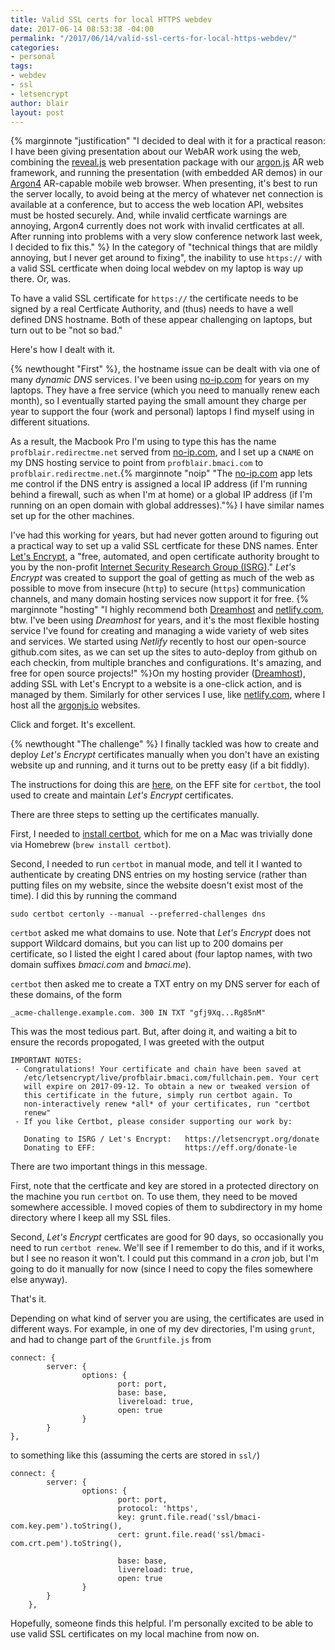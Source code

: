 ```yaml
---
title: Valid SSL certs for local HTTPS webdev
date: 2017-06-14 08:53:38 -04:00
permalink: "/2017/06/14/valid-ssl-certs-for-local-https-webdev/"
categories:
- personal
tags:
- webdev
- ssl
- letsencrypt
author: blair
layout: post
---
```


{% marginnote "justification" "I decided to deal with it for a practical reason:  I have been giving presentation about our WebAR work using the web, combining the [reveal.js](http://lab.hakim.se/reveal-js/#/) web presentation package with our [argon.js](https://argonjs.io) AR web framework, and running the presentation (with embedded AR demos) in our [Argon4](https://app.argonjs.io) AR-capable mobile web browser. When presenting, it's best to run the server locally, to avoid being at the mercy of whatever net connection is available at a conference, but to access the web location API, websites must be hosted securely.  And, while invalid certficate warnings are annoying, Argon4 currently does not work with invalid certficates at all.  After running into problems with a very slow conference network last week, I decided to fix this." %} In the category of "technical things that are mildly annoying, but I never get around to fixing", the inability to use `https://` with a valid SSL certficate when doing local webdev on my laptop is way up there.  Or, was. 

To have a valid SSL certificate for `https://` the certificate needs to be signed by a real Certficate Authority, and (thus) needs to have a well defined DNS hostname.  Both of these appear challenging on laptops, but turn out to be "not so bad."

Here's how I dealt with it.

{% newthought "First" %}, the hostname issue can be dealt with via one of many _dynamic DNS_ services.  I've been using [no-ip.com](http://no-ip.com) for years on my laptops.  They have a free service (which you need to manually renew each month), so I eventually started paying the small amount they charge per year to support the four (work and personal) laptops I find myself using in different situations.  

As a result, the Macbook Pro I'm using to type this has the name `profblair.redirectme.net` served from [no-ip.com](http://no-ip.com), and I set up a `CNAME` on my DNS hosting service to point from `profblair.bmaci.com` to `profblair.redirectme.net`.{% marginnote "noip" "The [no-ip.com](http://no-ip.com) app lets me control if the DNS entry is assigned a local IP address (if I'm running behind a firewall, such as when I'm at home) or a global IP address (if I'm running on an open domain with global addresses)."%}  I have similar names set up for the other machines.

I've had this working for years, but had never gotten around to figuring out a practical way to set up a valid SSL certficate for these DNS names. Enter [Let's Encrypt](https://letsencrypt.org), a "free, automated, and open certificate authority brought to you by the non-profit [Internet Security Research Group (ISRG)](https://letsencrypt.org/isrg/)."  _Let's Encrypt_ was created to support the goal of getting as much of the web as possible to move from insecure (`http`) to secure (`https`) communication channels, and many domain hosting services now support it for free. {% marginnote "hosting" "I highly recommend both [Dreamhost](https://dreamhost.com) and [netlify.com](https://netlify.com), btw. I've been using _Dreamhost_ for years, and it's the most flexible hosting service I've found for creating and managing a wide variety of web sites and services. We started using _Netlify_ recently to host our open-source github.com sites, as we can set up the sites to auto-deploy from github on each checkin, from multiple branches and configurations.  It's amazing, and free for open source projects!" %}On my hosting provider ([Dreamhost](https://dreamhost.com)), adding SSL with Let's Encrypt to a website is a one-click action, and is managed by them. Similarly for other services I use, like [netlify.com](https://netlify.com), where I host all the [argonjs.io](https://argonjs.io) websites.  

Click and forget. It's excellent.  

{% newthought "The challenge" %} I finally tackled was how to create and deploy _Let's Encrypt_ certificates manually when you don't have an existing website up and running, and it turns out to be pretty easy (if a bit fiddly).  

The instructions for doing this are [here](https://certbot.eff.org/docs/using.html#manual), on the EFF site for `certbot`, the tool used to create and maintain _Let's Encrypt_ certificates. 

There are three steps to setting up the certificates manually.  

First, I needed to [install certbot](https://certbot.eff.org/docs/install.html), which for me on a Mac  was trivially done via Homebrew (`brew install certbot`).  

Second, I needed to run `certbot` in manual mode, and tell it I wanted to authenticate by creating DNS entries on my hosting service (rather than putting files on my website, since the website doesn't exist most of the time).  I did this by running the command 
```
sudo certbot certonly --manual --preferred-challenges dns
```

`certbot` asked me what domains to use.  Note that _Let's Encrypt_ does not support Wildcard domains, but you can list up to 200 domains per certificate, so I listed the eight I cared about (four laptop names, with two domain suffixes _bmaci.com_ and _bmaci.me_).

`certbot` then asked me to create a TXT entry on my DNS server for each of these domains, of the form 
```
_acme-challenge.example.com. 300 IN TXT "gfj9Xq...Rg85nM"
```

This was the most tedious part.  But, after doing it, and waiting a bit to ensure the records propogated, I was greeted with the output 
```
IMPORTANT NOTES:
 - Congratulations! Your certificate and chain have been saved at
   /etc/letsencrypt/live/profblair.bmaci.com/fullchain.pem. Your cert
   will expire on 2017-09-12. To obtain a new or tweaked version of
   this certificate in the future, simply run certbot again. To
   non-interactively renew *all* of your certificates, run "certbot
   renew"
 - If you like Certbot, please consider supporting our work by:

   Donating to ISRG / Let's Encrypt:   https://letsencrypt.org/donate
   Donating to EFF:                    https://eff.org/donate-le
```

There are two important things in this message.

First, note that the certficate and key are stored in a protected directory on the machine you run `certbot` on.  To use them, they need to be moved somewhere accessible.  I moved copies of them to subdirectory in my home directory where I keep all my SSL files.

Second, _Let's Encrypt_ certficates are good for 90 days, so occasionally you need to run `certbot renew`.  We'll see if I remember to do this, and if it works, but I see no reason it won't.  I could put this command in a _cron_ job, but I'm going to do it manually for now (since I need to copy the files somewhere else anyway).

That's it.

Depending on what kind of server you are using, the certificates are used in different ways.  For example, in one of my dev directories, I'm using `grunt`, and had to change part of the `Gruntfile.js` from
```
connect: {
        server: {
                options: {
                        port: port,
                        base: base,
                        livereload: true,
                        open: true
                }
        }
},
```
to something like this (assuming the certs are stored in `ssl/`)
```
connect: {
        server: {
                options: {
                        port: port,
                        protocol: 'https',
                        key: grunt.file.read('ssl/bmaci-com.key.pem').toString(),
                        cert: grunt.file.read('ssl/bmaci-com.crt.pem').toString(),

                        base: base,
                        livereload: true,
                        open: true
                }
        }
    },
```

Hopefully, someone finds this helpful.  I'm personally excited to be able to use valid SSL certificates on my local machine from now on.